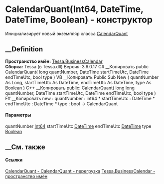 # CalendarQuant(Int64, DateTime, DateTime, Boolean) - конструктор
Инициализирует новый экземпляр класса
[CalendarQuant](T_Tessa_BusinessCalendar_CalendarQuant.htm)
##  __Definition
 **Пространство имён:** [Tessa.BusinessCalendar](N_Tessa_BusinessCalendar.htm)  
 **Сборка:** Tessa (в Tessa.dll) Версия: 3.6.0.17
C# __Копировать
     public CalendarQuant(
    	long quantNumber,
    	DateTime startTimeUtc,
    	DateTime endTimeUtc,
    	bool type
    )
VB __Копировать
     Public Sub New ( 
    	quantNumber As Long,
    	startTimeUtc As DateTime,
    	endTimeUtc As DateTime,
    	type As Boolean
    )
C++ __Копировать
     public:
    CalendarQuant(
    	long long quantNumber, 
    	DateTime startTimeUtc, 
    	DateTime endTimeUtc, 
    	bool type
    )
F# __Копировать
     new : 
            quantNumber : int64 * 
            startTimeUtc : DateTime * 
            endTimeUtc : DateTime * 
            type : bool -> CalendarQuant
#### Параметры
quantNumber [Int64](https://learn.microsoft.com/dotnet/api/system.int64)
startTimeUtc
[DateTime](https://learn.microsoft.com/dotnet/api/system.datetime)
endTimeUtc [DateTime](https://learn.microsoft.com/dotnet/api/system.datetime)
type [Boolean](https://learn.microsoft.com/dotnet/api/system.boolean)
## __См. также
#### Ссылки
[CalendarQuant - ](T_Tessa_BusinessCalendar_CalendarQuant.htm)
[CalendarQuant -
перегрузка](Overload_Tessa_BusinessCalendar_CalendarQuant__ctor.htm)
[Tessa.BusinessCalendar - пространство имён](N_Tessa_BusinessCalendar.htm)
